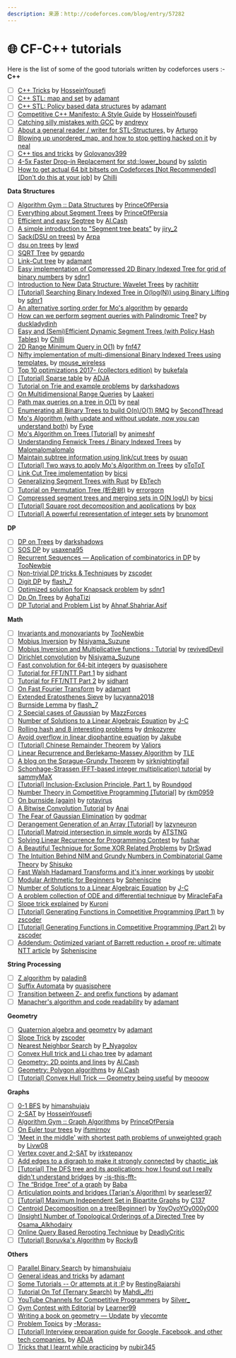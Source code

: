 ```yaml
---
description: 来源：http://codeforces.com/blog/entry/57282
---
```


# 🌐 CF-C++ tutorials



Here is the list of some of the good tutorials written by codeforces users :-\
**C++**

* [ ] [C++ Tricks](http://codeforces.com/blog/entry/15643) by [HosseinYousefi](http://codeforces.com/profile/HosseinYousefi)
* [ ] [C++ STL: map and set](http://codeforces.com/blog/entry/9702) by [adamant](http://codeforces.com/profile/adamant)
* [ ] [C++ STL: Policy based data structures](http://codeforces.com/blog/entry/11080) by [adamant](http://codeforces.com/profile/adamant)
* [ ] [Competitive C++ Manifesto: A Style Guide](https://codeforces.com/blog/entry/64218) by [HosseinYousefi](http://codeforces.com/profile/HosseinYousefi)
* [ ] [Catching silly mistakes with GCC](https://codeforces.com/blog/entry/15547) by [andreyv](http://codeforces.com/profile/andreyv)
* [ ] [About a general reader / writer for STL-Structures,](https://codeforces.com/blog/entry/71075) by [Arturgo](http://codeforces.com/profile/Arturgo)
* [ ] [Blowing up unordered\_map, and how to stop getting hacked on it](https://codeforces.com/blog/entry/62393) by [neal](http://codeforces.com/profile/neal)
* [ ] [C++ tips and tricks](https://codeforces.com/blog/entry/74684) by [Golovanov399](http://codeforces.com/profile/Golovanov399)
* [ ] [4-5x Faster Drop-in Replacement for std::lower\_bound](https://codeforces.com/blog/entry/75421) by [sslotin](http://codeforces.com/profile/sslotin)
* [ ] [How to get actual 64 bit bitsets on Codeforces \[Not Recommended\] \[Don't do this at your job\]](https://codeforces.com/blog/entry/77480) by [Chilli](http://codeforces.com/profile/Chilli)

**Data Structures**

* [ ] [Algorithm Gym :: Data Structures](http://codeforces.com/blog/entry/15729) by [PrinceOfPersia](http://codeforces.com/profile/PrinceOfPersia)
* [ ] [Everything about Segment Trees](http://codeforces.com/blog/entry/15890) by [PrinceOfPersia](http://codeforces.com/profile/PrinceOfPersia)
* [ ] [Efficient and easy Segtree](http://codeforces.com/blog/entry/18051) by [Al.Cash](http://codeforces.com/profile/Al.Cash)
* [ ] [A simple introduction to "Segment tree beats"](http://codeforces.com/blog/entry/57319) by [jiry\_2](http://codeforces.com/profile/jiry\_2)
* [ ] [Sack(DSU on trees)](http://codeforces.com/blog/entry/44351) by [Arpa](http://codeforces.com/profile/Arpa)
* [ ] [dsu on trees](https://codeforces.com/blog/entry/67696) by [lewd](http://codeforces.com/profile/lewd)
* [ ] [SQRT Tree](http://codeforces.com/blog/entry/57046) by [gepardo](http://codeforces.com/profile/gepardo)
* [ ] [Link-Cut tree](http://codeforces.com/blog/entry/11241) by [adamant](http://codeforces.com/profile/adamant)
* [ ] [Easy implementation of Compressed 2D Binary Indexed Tree for grid of binary numbers](https://www.codeforces.com/blog/entry/52094) by [sdnr1](http://codeforces.com/profile/sdnr1)
* [ ] [Introduction to New Data Structure: Wavelet Trees](http://codeforces.com/blog/entry/52854) by [rachitiitr](http://codeforces.com/profile/rachitiitr)
* [ ] [\[Tutorial\] Searching Binary Indexed Tree in O(log(N)) using Binary Lifting](https://codeforces.com/blog/entry/61364) by [sdnr1](http://codeforces.com/profile/sdnr1)
* [ ] [An alternative sorting order for Mo's algorithm](https://codeforces.com/blog/entry/61203) by [gepardo](http://codeforces.com/profile/gepardo)
* [ ] [How can we perform segment queries with Palindromic Tree?](https://codeforces.com/blog/entry/63149) by [duckladydinh](http://codeforces.com/profile/duckladydinh)
* [ ] [Easy and (Semi)Efficient Dynamic Segment Trees (with Policy Hash Tables)](https://codeforces.com/blog/entry/60837) by [Chilli](http://codeforces.com/profile/Chilli)
* [ ] [2D Range Minimum Query in O(1)](https://codeforces.com/blog/entry/45485) by [fnf47](http://codeforces.com/profile/fnf47)
* [ ] [Nifty implementation of multi-dimensional Binary Indexed Trees using templates.](https://codeforces.com/blog/entry/64914) by [mouse\_wireless](http://codeforces.com/profile/mouse\_wireless)
* [ ] [Top 10 optimizations 2017- (collectors edition)](https://codeforces.com/blog/entry/53168) by [bukefala](http://codeforces.com/profile/bukefala)
* [ ] [\[Tutorial\] Sparse table](https://codeforces.com/blog/entry/66643) by [ADJA](http://codeforces.com/profile/ADJA)
* [ ] [Tutorial on Trie and example problems](https://www.quora.com/q/threadsiiithyderabad/Tutorial-on-Trie-and-example-problems) by [darkshadows](http://codeforces.com/profile/darkshadows)
* [ ] [On Multidimensional Range Queries](https://codeforces.com/blog/entry/71038) by [Laakeri](http://codeforces.com/profile/Laakeri)
* [ ] [Path max queries on a tree in O(1)](https://codeforces.com/blog/entry/71568) by [neal](http://codeforces.com/profile/neal)
* [ ] [Enumerating all Binary Trees to build O(n)/O(1) RMQ](https://codeforces.com/blog/entry/71706) by [SecondThread](http://codeforces.com/profile/SecondThread)
* [ ] [Mo's Algorithm (with update and without update, now you can understand both)](https://codeforces.com/blog/entry/72690) by [Fype](http://codeforces.com/profile/Fype)
* [ ] [Mo's Algorithm on Trees \[Tutorial\]](https://codeforces.com/blog/entry/43230) by [animeshf](http://codeforces.com/profile/animeshf)
* [ ] [Understanding Fenwick Trees / Binary Indexed Trees](https://codeforces.com/blog/entry/57292) by [Malomalomalomalo](http://codeforces.com/profile/Malomalomalomalo)
* [ ] [Maintain subtree information using link/cut trees](https://codeforces.com/blog/entry/67637) by [ouuan](http://codeforces.com/profile/ouuan)
* [ ] [\[Tutorial\] Two ways to apply Mo's Algorithm on Trees](https://codeforces.com/blog/entry/68271) by [oToToT](http://codeforces.com/profile/oToToT)
* [ ] [Link Cut Tree implementation](https://codeforces.com/blog/entry/75885) by [bicsi](http://codeforces.com/profile/bicsi)
* [ ] [Generalizing Segment Trees with Rust](https://codeforces.com/blog/entry/68419) by [EbTech](http://codeforces.com/profile/EbTech)
* [ ] [Tutorial on Permutation Tree (析合树)](https://codeforces.com/blog/entry/78898) by [errorgorn](http://codeforces.com/profile/errorgorn)
* [ ] [Compressed segment trees and merging sets in O(N logU)](https://codeforces.com/blog/entry/83170) by [bicsi](http://codeforces.com/profile/bicsi)
* [ ] [\[Tutorial\] Square root decomposition and applications](https://codeforces.com/blog/entry/83248) by [box](http://codeforces.com/profile/box)
* [ ] [\[Tutorial\] A powerful representation of integer sets](https://codeforces.com/blog/entry/83969) by [brunomont](http://codeforces.com/profile/brunomont)

**DP**

* [ ] [DP on Trees](http://codeforces.com/blog/entry/20935) by [darkshadows](http://codeforces.com/profile/darkshadows)
* [ ] [SOS DP](http://codeforces.com/blog/entry/45223) by [usaxena95](http://codeforces.com/profile/usaxena95)
* [ ] [Recurrent Sequences — Application of combinatorics in DP](http://codeforces.com/blog/entry/54154) by [TooNewbie](http://codeforces.com/profile/TooNewbie)
* [ ] [Non-trivial DP tricks & Techniques](http://codeforces.com/blog/entry/47764) by [zscoder](http://codeforces.com/profile/zscoder)
* [ ] [Digit DP](http://codeforces.com/blog/entry/53960) by [flash\_7](http://codeforces.com/profile/flash\_7)
* [ ] [Optimized solution for Knapsack problem](http://codeforces.com/blog/entry/59606) by [sdnr1](http://codeforces.com/profile/sdnr1)
* [ ] [Dp On Trees](https://codeforces.com/blog/entry/63257) by [AghaTizi](http://codeforces.com/profile/AghaTizi)
* [ ] [DP Tutorial and Problem List](https://codeforces.com/blog/entry/67679) by [Ahnaf.Shahriar.Asif](http://codeforces.com/profile/Ahnaf.Shahriar.Asif)

**Math**

* [ ] [Invariants and monovariants](http://codeforces.com/blog/entry/57216) by [TooNewbie](http://codeforces.com/profile/TooNewbie)
* [ ] [Mobius Inversion](http://codeforces.com/blog/entry/53925) by [Nisiyama\_Suzune](http://codeforces.com/profile/Nisiyama\_Suzune)
* [ ] [Mobius Inversion and Multiplicative functions : Tutorial](https://codeforces.com/blog/entry/67693) by [revivedDevil](http://codeforces.com/profile/revivedDevil)
* [ ] [Dirichlet convolution](http://codeforces.com/blog/entry/54150) by [Nisiyama\_Suzune](http://codeforces.com/profile/Nisiyama\_Suzune)
* [ ] [Fast convolution for 64-bit integers](http://codeforces.com/blog/entry/45298) by [quasisphere](http://codeforces.com/profile/quasisphere)
* [ ] [Tutorial for FFT/NTT Part 1](http://codeforces.com/blog/entry/43499) by [sidhant](http://codeforces.com/profile/sidhant)
* [ ] [Tutorial for FFT/NTT Part 2](http://codeforces.com/blog/entry/48798) by [sidhant](http://codeforces.com/profile/sidhant)
* [ ] [On Fast Fourier Transform](http://codeforces.com/blog/entry/55572) by [adamant](http://codeforces.com/profile/adamant)
* [ ] [Extended Eratosthenes Sieve](http://codeforces.com/blog/entry/57212) by [lucyanna2018](http://codeforces.com/profile/lucyanna2018)
* [ ] [Burnside Lemma](http://codeforces.com/blog/entry/51272) by [flash\_7](http://codeforces.com/profile/flash\_7)
* [ ] [2 Special cases of Gaussian](http://codeforces.com/blog/entry/60003) by [MazzForces](http://codeforces.com/profile/MazzForces)
* [ ] [Number of Solutions to a Linear Algebraic Equation](http://codeforces.com/blog/entry/54111) by [J-C](http://codeforces.com/profile/J-C)
* [ ] [Rolling hash and 8 interesting problems](http://codeforces.com/blog/entry/60445) by [dmkozyrev](http://codeforces.com/profile/dmkozyrev)
* [ ] [Avoid overflow in linear diophantine equation](http://codeforces.com/blog/entry/59842) by [Jakube](http://codeforces.com/profile/Jakube)
* [ ] [\[Tutorial\] Chinese Remainder Theorem](https://codeforces.com/blog/entry/61290) by [Valiors](http://codeforces.com/profile/Valiors)
* [ ] [Linear Recurrence and Berlekamp-Massey Algorithm](https://codeforces.com/blog/entry/61306) by [TLE](http://codeforces.com/profile/TLE)
* [ ] [A blog on the Sprague-Grundy Theorem](https://codeforces.com/blog/entry/63054) by [sirknightingfail](http://codeforces.com/profile/sirknightingfail)
* [ ] [Schonhage-Strassen (FFT-based integer multiplication) tutorial](https://codeforces.com/blog/entry/63446) by [sammyMaX](http://codeforces.com/profile/sammyMaX)
* [ ] [\[Tutorial\] Inclusion-Exclusion Principle, Part 1.](https://codeforces.com/blog/entry/64625) by [Roundgod](http://codeforces.com/profile/Roundgod)
* [ ] [Number Theory in Competitive Programming \[Tutorial\]](https://codeforces.com/blog/entry/46620) by [rkm0959](http://codeforces.com/profile/rkm0959)
* [ ] [On burnside (again)](https://codeforces.com/blog/entry/64860) by [rotavirus](http://codeforces.com/profile/rotavirus)
* [ ] [A Bitwise Convolution Tutorial](https://codeforces.com/blog/entry/65154) by [Anai](http://codeforces.com/profile/Anai)
* [ ] [The Fear of Gaussian Elimination](https://codeforces.com/blog/entry/65787) by [godmar](http://codeforces.com/profile/godmar)
* [ ] [Derangement Generation of an Array \[Tutorial\]](https://codeforces.com/blog/entry/66176) by [lazyneuron](http://codeforces.com/profile/lazyneuron)
* [ ] [\[Tutorial\] Matroid intersection in simple words](http://codeforces.com/blog/entry/69287) by [ATSTNG](http://codeforces.com/profile/ATSTNG)
* [ ] [Solving Linear Recurrence for Programming Contest](http://fusharblog.com/solving-linear-recurrence-for-programming-contest/) by [fushar](http://codeforces.com/profile/fushar)
* [ ] [A Beautiful Technique for Some XOR Related Problems](https://codeforces.com/blog/entry/68953) by [DrSwad](http://codeforces.com/profile/DrSwad)
* [ ] [The Intuition Behind NIM and Grundy Numbers in Combinatorial Game Theory](https://codeforces.com/blog/entry/66040) by [Shisuko](http://codeforces.com/profile/Shisuko)
* [ ] [Fast Walsh Hadamard Transforms and it's inner workings](https://codeforces.com/blog/entry/71899) by [upobir](http://codeforces.com/profile/upobir)
* [ ] [Modular Arithmetic for Beginners](https://codeforces.com/blog/entry/72527) by [Spheniscine](http://codeforces.com/profile/Spheniscine)
* [ ] [Number of Solutions to a Linear Algebraic Equation](https://codeforces.com/blog/entry/54111) by [J-C](http://codeforces.com/profile/J-C)
* [ ] [A problem collection of ODE and differential technique](https://codeforces.com/blog/entry/76447) by [MiracleFaFa](http://codeforces.com/profile/MiracleFaFa)
* [ ] [Slope trick explained](https://codeforces.com/blog/entry/77298) by [Kuroni](http://codeforces.com/profile/Kuroni)
* [ ] [\[Tutorial\] Generating Functions in Competitive Programming (Part 1)](https://codeforces.com/blog/entry/77468) by [zscoder](http://codeforces.com/profile/zscoder)
* [ ] [\[Tutorial\] Generating Functions in Competitive Programming (Part 2)](https://codeforces.com/blog/entry/77551) by [zscoder](http://codeforces.com/profile/zscoder)
* [ ] [Addendum: Optimized variant of Barrett reduction + proof re: ultimate NTT article](https://codeforces.com/blog/entry/75406) by [Spheniscine](http://codeforces.com/profile/Spheniscine)

**String Processing**

* [ ] [Z algorithm](http://codeforces.com/blog/entry/3107) by [paladin8](http://codeforces.com/profile/paladin8)
* [ ] [Suffix Automata](http://codeforces.com/blog/entry/20861) by [quasisphere](http://codeforces.com/profile/quasisphere)
* [ ] [Transition between Z- and prefix functions](http://codeforces.com/blog/entry/9612) by [adamant](http://codeforces.com/profile/adamant)
* [ ] [Manacher's algorithm and code readability](http://codeforces.com/blog/entry/12143) by [adamant](http://codeforces.com/profile/adamant)

**Geometry**

* [ ] [Quaternion algebra and geometry](http://codeforces.com/blog/entry/46744) by [adamant](http://codeforces.com/profile/adamant)
* [ ] [Slope Trick](http://codeforces.com/blog/entry/47821) by [zscoder](http://codeforces.com/profile/zscoder)
* [ ] [Nearest Neighbor Search](http://codeforces.com/blog/entry/54080) by [P\_Nyagolov](http://codeforces.com/profile/P\_Nyagolov)
* [ ] [Convex Hull trick and Li chao tree](http://codeforces.com/blog/entry/56994) by [adamant](http://codeforces.com/profile/adamant)
* [ ] [Geometry: 2D points and lines](http://codeforces.com/blog/entry/48122) by [Al.Cash](http://codeforces.com/profile/Al.Cash)
* [ ] [Geometry: Polygon algorithms](http://codeforces.com/blog/entry/48868) by [Al.Cash](http://codeforces.com/profile/Al.Cash)
* [ ] [\[Tutorial\] Convex Hull Trick — Geometry being useful](https://codeforces.com/blog/entry/63823) by [meooow](http://codeforces.com/profile/meooow)

**Graphs**

* [ ] [0-1 BFS](http://codeforces.com/blog/entry/22276) by [himanshujaju](http://codeforces.com/profile/himanshujaju)
* [ ] [2-SAT](http://codeforces.com/blog/entry/16205) by [HosseinYousefi](http://codeforces.com/profile/HosseinYousefi)
* [ ] [Algorithm Gym :: Graph Algorithms](http://codeforces.com/blog/entry/16221) by [PrinceOfPersia](http://codeforces.com/profile/PrinceOfPersia)
* [ ] [On Euler tour trees](http://codeforces.com/blog/entry/18369) by [ifsmirnov](http://codeforces.com/profile/ifsmirnov)
* [ ] ['Meet in the middle' with shortest path problems of unweighted graph](http://codeforces.com/blog/entry/58894) by [Livw08](http://codeforces.com/profile/Livw08)
* [ ] [Vertex cover and 2-SAT](https://codeforces.com/blog/entry/63164) by [irkstepanov](http://codeforces.com/profile/irkstepanov)
* [ ] [Add edges to a digraph to make it strongly connected](https://codeforces.com/blog/entry/15102) by [chaotic\_iak](http://codeforces.com/profile/chaotic\_iak)
* [ ] [\[Tutorial\] The DFS tree and its applications: how I found out I really didn't understand bridges](https://codeforces.com/blog/entry/68138) by [-is-this-fft-](http://codeforces.com/profile/-is-this-fft-)
* [ ] [The “Bridge Tree” of a graph](https://tanujkhattar.wordpress.com/2016/01/10/the-bridge-tree-of-a-graph/#more-7) by [Baba](http://codeforces.com/profile/Baba)
* [ ] [Articulation points and bridges (Tarjan's Algorithm)](https://codeforces.com/blog/entry/71146) by [searleser97](http://codeforces.com/profile/searleser97)
* [ ] [\[Tutorial\] Maximum Independent Set in Bipartite Graphs](https://codeforces.com/blog/entry/72751) by [C137](http://codeforces.com/profile/C137)
* [ ] [Centroid Decomposition on a tree(Beginner)](https://codeforces.com/blog/entry/73707) by [YoyOyoYOy000y000](http://codeforces.com/profile/YoyOyoYOy000y000)
* [ ] [\[Insight\] Number of Topological Orderings of a Directed Tree](https://codeforces.com/blog/entry/75627) by [Osama\_Alkhodairy](http://codeforces.com/profile/Osama\_Alkhodairy)
* [ ] [Online Query Based Rerooting Technique](https://codeforces.com/blog/entry/76150) by [DeadlyCritic](http://codeforces.com/profile/DeadlyCritic)
* [ ] [\[Tutorial\] Boruvka's Algorithm](https://codeforces.com/blog/entry/77760) by [RockyB](http://codeforces.com/profile/RockyB)

**Others**

* [ ] [Parallel Binary Search](http://codeforces.com/blog/entry/45578) by [himanshujaju](http://codeforces.com/profile/himanshujaju)
* [ ] [General ideas and tricks](http://codeforces.com/blog/entry/48417) by [adamant](http://codeforces.com/profile/adamant)
* [ ] [Some Tutorials -- Or attempts at it :P](https://codeforces.com/blog/entry/60717) by [RestingRajarshi](http://codeforces.com/profile/RestingRajarshi)
* [ ] [Tutorial On Tof (Ternary Search)](https://codeforces.com/blog/entry/60702) by [Mahdi\_Jfri](http://codeforces.com/profile/Mahdi\_Jfri)
* [ ] [YouTube Channels for Competitive Programmers](http://codeforces.com/blog/entry/43578) by [Silver\_](http://codeforces.com/profile/Silver\_)
* [ ] [Gym Contest with Editorial](https://codeforces.com/blog/entry/69186) by [Learner99](http://codeforces.com/profile/Learner99)
* [ ] [Writing a book on geometry — Update](https://codeforces.com/blog/entry/59129) by [vlecomte](http://codeforces.com/profile/vlecomte)
* [ ] [Problem Topics](https://codeforces.com/blog/entry/55274) by [-Morass-](http://codeforces.com/profile/-Morass-)
* [ ] [\[Tutorial\] Interview preparation guide for Google, Facebook, and other tech companies.](https://codeforces.com/blog/entry/71686) by [ADJA](http://codeforces.com/profile/ADJA)
* [ ] [Tricks that I learnt while practicing](https://codeforces.com/blog/entry/84150) by [nubir345](http://codeforces.com/profile/nubir345)
